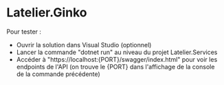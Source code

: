 # Latelier.Ginko

Pour tester : 
- Ouvrir la solution dans Visual Studio (optionnel)
- Lancer la commande "dotnet run" au niveau du projet Latelier.Services
- Accéder à "https://localhost:{PORT}/swagger/index.html" pour voir les endpoints de l'API (on trouve le {PORT} dans l'affichage de la console de la commande précédente)
